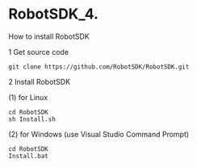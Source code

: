 RobotSDK_4.
========
How to install RobotSDK 

1 Get source code 
```
git clone https://github.com/RobotSDK/RobotSDK.git
```
2 Install RobotSDK

  (1) for Linux
```
cd RobotSDK
sh Install.sh
```
  (2) for Windows (use Visual Studio Command Prompt)
```
cd RobotSDK
Install.bat
```
